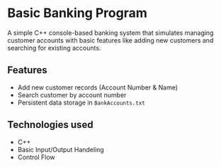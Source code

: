 # Basic Banking Program

A simple C++ console-based banking system that simulates managing customer accounts with basic features like adding new customers and searching for existing accounts.

## Features

- Add new customer records (Account Number & Name)
- Search customer by account number
- Persistent data storage in `BankAccounts.txt`

## Technologies used

- C++
- Basic Input/Output Handeling
- Control Flow
